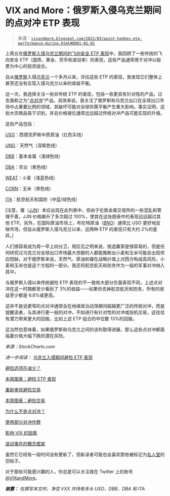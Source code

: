 <!--yml

category: 未分类

date: 2024-05-18 16:05:58

-->

# VIX and More：俄罗斯入侵乌克兰期间的点对冲 ETP 表现

> 来源：[`vixandmore.blogspot.com/2022/03/point-hedges-etp-performance-during.html#0001-01-01`](http://vixandmore.blogspot.com/2022/03/point-hedges-etp-performance-during.html#0001-01-01)

上周五在[俄罗斯入侵乌克兰期间的飞向安全 ETP 表现](https://vixandmore.blogspot.com/2022/03/flight-to-safety-etp-performance-during.html)中，我回顾了一些传统的飞向安全 ETP（国债、黄金、货币和波动率）的表现，这些产品通常用于对冲以股票为中心的投资组合。

自从[俄罗斯](https://vixandmore.blogspot.com/search/label/Russia)入侵[乌克兰](https://vixandmore.blogspot.com/search/label/Ukraine)一个多月以来，评估这些 ETP 的表现，我发现它们整体上甚至还没有实现入侵乌克兰以来的收益平衡。

这一次，我选择关注一些非传统 ETP 的表现，包括一些更具有针对性的产品，过去我称之为“[点对冲](http://vixandmore.blogspot.com/search/label/point%20hedge)”产品。具体来说，我关注了俄罗斯和乌克兰出口在全球出口市场中占重要比例的领域，其破坏可能对全球供需平衡产生重大影响。事实证明，这些大宗商品易于识别，并且价格错位通常远远超过传统对冲产品可能实现的升值。

这些产品包括：

[USO](https://vixandmore.blogspot.com/search/label/USO)：西德克萨斯中质原油（红色实线）

[UNG](https://vixandmore.blogspot.com/search/label/UNG)：天然气（深紫色线）

[DBB](https://vixandmore.blogspot.com/search/label/DBB)：基本金属（浅绿色线）

[DBA](https://vixandmore.blogspot.com/search/label/DBA)：农业（紫色线）

[WEAT](https://vixandmore.blogspot.com/search/label/WEAT)：小麦（浅蓝色线）

[CORN](https://vixandmore.blogspot.com/search/label/CORN)：玉米（黑色线）

[ITA](https://vixandmore.blogspot.com/search/label/ITA)：航空航天和国防（中蓝/绿色线）

[注意，镍（[JJN](https://vixandmore.blogspot.com/search/label/JJN)）本应出现在此列表中，但由于伦敦金属交易所的一些混乱和管理不善，JJN 价格飙升了多次超过 100%，使其在这张图表中的表现远远超过其他 ETP。另外，在国际原油市场上，布伦特原油（[BNO](https://vixandmore.blogspot.com/search/label/BNO)）通常比 USO 更好地反映市场，但自从俄罗斯入侵乌克兰以来，这两种 ETP 的表现只有大约 2%的差异。]

人们很容易成为周一早上四分卫，用后见之明来说，挑选赢家是很容易的，但是任何研究过乌克兰对全球出口市场最大贡献的人都能推断出小麦和玉米可能会出现供应短缺，对于俄罗斯来说，天然气、原油和镍在战略价值上对西方构成高风险，小麦和玉米也是这个方程的一部分。我还将航空航天和防务作为一般的军事对冲纳入其中。

与俄罗斯入侵以来传统避险 ETP 表现的不一致和大部分负面表现不同，上述点对冲在这一时期都至少看到了 3%的收益——如果你去掉航空航天和防务，所有的收益至少都是 6.8%或更高。

这并不是说更窄的点对冲通常会在地缘政治动荡期间超越更广泛的传统对冲，而是提醒读者，与其进行更一般的对冲，不如进行有针对性的对冲或投机交易，这往往有潜力带来更大的回报，比如上述 ETP 组合的中位数 13%的回报。

这当然也意味着，如果俄罗斯和乌克兰之间的谈判取得进展，那么这些点对冲都面临着价格大幅下跌的潜在风险。

*来源：StockCharts.com*

*进一步阅读：* [乌克兰入侵期间避险 ETP 表现](https://vixandmore.blogspot.com/2022/03/flight-to-safety-etp-performance-during.html)

[避险选项在减少？](http://vixandmore.blogspot.com/2011/12/safe-haven-options-shrinking.html)

[本周图表：避险 ETP 表现](http://vixandmore.blogspot.com/2011/02/chart-of-week-flight-to-safety-etps.html)

[重新审视避险交易](http://vixandmore.blogspot.com/2010/06/revisiting-flight-to-safety-trade.html)

[本周图表：避险交易](http://vixandmore.blogspot.com/2010/05/chart-of-week-flight-to-safety-trade.html)

[为什么不是点对冲？](http://vixandmore.blogspot.com/2012/03/why-not-point-hedges.html)

[使用部分对冲作弊](http://vixandmore.blogspot.com/2012/05/cheating-with-partial-hedges.html)

[影响 VIX 的因素](http://vixandmore.blogspot.com/2009/07/forces-acting-on-vix.html)

[波动事件的概念框架](http://vixandmore.blogspot.com/2008/10/conceptual-framework-for-volatility.html)

虽然它已经有一段时间没有更新了，但新读者可能也会喜欢那些被标记为[名人堂](http://vixandmore.blogspot.com/search/label/hall%20of%20fame)的旧帖子。

对于那些可能感兴趣的人，你总是可以关注我在 Twitter 上的账号[@VIXandMore](https://twitter.com/VIXandMore)。

***披露：*** *在撰写本文时，净空 VXX 并持有多头 USO、DBB、DBA 和 ITA*

